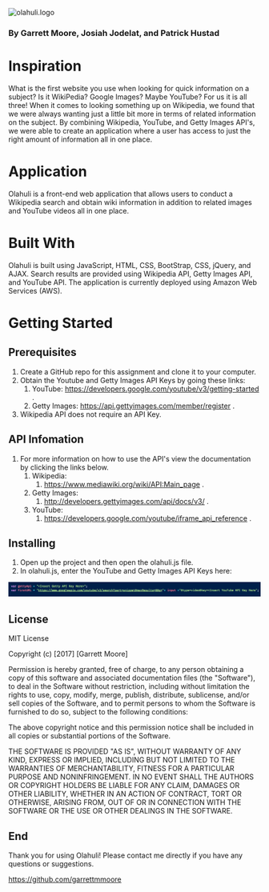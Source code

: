 ![olahuli.logo](/assets/images/olahuli.logo.png)

### By Garrett Moore, Josiah Jodelat, and Patrick Hustad

# Inspiration
What is the first website you use when looking for quick information on a subject? Is it WikiPedia? Google Images? Maybe YouTube? For us it is all three! When it comes to looking something up on Wikipedia, we found that we were always wanting just a little bit more in terms of related information on the subject. By combining Wikipedia, YouTube, and Getty Images API's, we were able to create an application where a user has access to just the right amount of information all in one place.

# Application
Olahuli is a front-end web application that allows users to conduct a Wikipedia search and obtain wiki information in addition to related images and YouTube videos all in one place.

# Built With
Olahuli is built using JavaScript, HTML, CSS, BootStrap, CSS, jQuery, and AJAX. Search results are provided using Wikipedia API, Getty Images API, and YouTube API. The application is currently deployed using Amazon Web Services (AWS).

# Getting Started

## Prerequisites
1. Create a GitHub repo for this assignment and clone it to your computer.
2. Obtain the Youtube and Getty Images API Keys by going these links:
    1. YouTube: https://developers.google.com/youtube/v3/getting-started .
    2. Getty Images: https://api.gettyimages.com/member/register .
3. Wikipedia API does not require an API Key.

## API Infomation
1. For more information on how to use the API's view the documentation by clicking the links below.
    1. Wikipedia:
        1. https://www.mediawiki.org/wiki/API:Main_page .
    2. Getty Images:
        1. http://developers.gettyimages.com/api/docs/v3/ .
    3. YouTube:
        1. https://developers.google.com/youtube/iframe_api_reference .

## Installing
1. Open up the project and then open the olahuli.js file.
2. In olahuli.js, enter the YouTube and Getty Images API Keys here:

![api-example](/assets/images/api-example.png)

## License
MIT License

Copyright (c) [2017] [Garrett Moore]

Permission is hereby granted, free of charge, to any person obtaining a copy
of this software and associated documentation files (the "Software"), to deal
in the Software without restriction, including without limitation the rights
to use, copy, modify, merge, publish, distribute, sublicense, and/or sell
copies of the Software, and to permit persons to whom the Software is
furnished to do so, subject to the following conditions:

The above copyright notice and this permission notice shall be included in all
copies or substantial portions of the Software.

THE SOFTWARE IS PROVIDED "AS IS", WITHOUT WARRANTY OF ANY KIND, EXPRESS OR
IMPLIED, INCLUDING BUT NOT LIMITED TO THE WARRANTIES OF MERCHANTABILITY,
FITNESS FOR A PARTICULAR PURPOSE AND NONINFRINGEMENT. IN NO EVENT SHALL THE
AUTHORS OR COPYRIGHT HOLDERS BE LIABLE FOR ANY CLAIM, DAMAGES OR OTHER
LIABILITY, WHETHER IN AN ACTION OF CONTRACT, TORT OR OTHERWISE, ARISING FROM,
OUT OF OR IN CONNECTION WITH THE SOFTWARE OR THE USE OR OTHER DEALINGS IN THE
SOFTWARE.

## End
Thank you for using Olahuli! Please contact me directly if you have any questions or suggestions.

https://github.com/garrettmmoore

